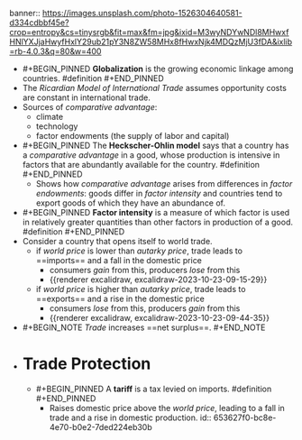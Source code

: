 banner:: https://images.unsplash.com/photo-1526304640581-d334cdbbf45e?crop=entropy&cs=tinysrgb&fit=max&fm=jpg&ixid=M3wyNDYwNDl8MHwxfHNlYXJjaHwyfHxlY29ub21pY3N8ZW58MHx8fHwxNjk4MDQzMjU3fDA&ixlib=rb-4.0.3&q=80&w=400

- #+BEGIN_PINNED
  **Globalization** is the growing economic linkage among countries. #definition 
  #+END_PINNED
- The *Ricardian Model of International Trade* assumes opportunity costs are constant in international trade.
- Sources of *comparative advantage*:
	- climate
	- technology
	- factor endowments (the supply of labor and capital)
- #+BEGIN_PINNED
  The **Heckscher-Ohlin model** says that a country has a *comparative advantage* in a good, whose production is intensive in factors that are abundantly available for the country. #definition 
  #+END_PINNED
	- Shows how *comparative advantage* arises from differences in *factor endowments*: goods differ in *factor intensity* and countries tend to export goods of which they have an abundance of.
- #+BEGIN_PINNED
  **Factor intensity** is a measure of which factor is used in relatively greater quantities than other factors in production of a good. #definition 
  #+END_PINNED
- Consider a country that opens itself to world trade.
	- if *world price* is lower than *autarky price*, trade leads to ==imports== and a fall in the domestic price
		- consumers *gain* from this, producers *lose* from this
		- {{renderer excalidraw, excalidraw-2023-10-23-09-15-29}}
	- if *world price* is higher than *autarky price*, trade leads to ==exports== and a rise in the domestic price
		- consumers *lose* from this, producers *gain* from this
		- {{renderer excalidraw, excalidraw-2023-10-23-09-44-35}}
- #+BEGIN_NOTE
  *Trade* increases ==net surplus==.
  #+END_NOTE
- # Trade Protection
	- #+BEGIN_PINNED
	  A **tariff** is a tax levied on imports. #definition 
	  #+END_PINNED
		- Raises domestic price above the *world price*, leading to a fall in trade and a rise in domestic production.
		  id:: 653627f0-bc8e-4e70-b0e2-7ded224eb30b